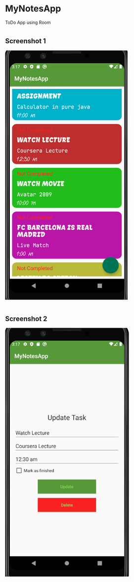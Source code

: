 # MyNotesApp
ToDo App using Room
#

## Screenshot 1

![](https://github.com/shkhaider2015/MyNotesApp/blob/master/app/src/main/assests/screenshoot1.png)
<br  />
<br  />
## Screenshot 2

![image](https://github.com/shkhaider2015/MyNotesApp/blob/master/app/src/main/assests/screenshoot2.png)
